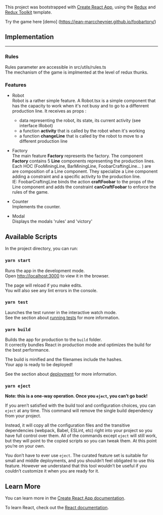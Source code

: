 This project was bootstrapped with [Create React App](https://github.com/facebook/create-react-app), using the [Redux](https://redux.js.org/) and [Redux Toolkit](https://redux-toolkit.js.org/) template.

Try the game here [demo] (https://jean-marccheynier.github.io/foobartory/)

## Implementation

***
### Rules  
Rules parameter are accessible in src/utils/rules.ts  
The mechanism of the game is implmented at the level of redux thunks.
### Features
 
- Robot   
    Robot is a rather simple feature. A Robot.tsx is a simple component that has the capacity to work when it's not busy and to go to a diffenrent production line.
    It receives as props :
    - data representing the robot, its state, its current activity (see interface IRobot)
    - a function **activity** that is called by the robot when it's working
    - a function **changeLine** that is called by the robot to move to a different production line
- Factory  
    The main feature **Factory** represents the factory. The component **Factory** contains 5 **Line** components representing the production lines.  
    Each HOC (FooMiningLine, BarMiningLine, FoobarCraftingLine... ) are are composition of a Line component. They specialize a Line component adding a constraint and a specific activity to the production line.  
    IE: FoobarCraftingLine binds the action **craftFoobar** to the props of the Line component and adds the constraint **canCraftFoobar** to enforce the rules of the game.

- Counter  
Implements the counter. 

- Modal  
Displays the modals 'rules' and 'victory'

## Available Scripts

In the project directory, you can run:

### `yarn start`

Runs the app in the development mode.<br />
Open [http://localhost:3000](http://localhost:3000) to view it in the browser.

The page will reload if you make edits.<br />
You will also see any lint errors in the console.

### `yarn test`

Launches the test runner in the interactive watch mode.<br />
See the section about [running tests](https://facebook.github.io/create-react-app/docs/running-tests) for more information.

### `yarn build`

Builds the app for production to the `build` folder.<br />
It correctly bundles React in production mode and optimizes the build for the best performance.

The build is minified and the filenames include the hashes.<br />
Your app is ready to be deployed!

See the section about [deployment](https://facebook.github.io/create-react-app/docs/deployment) for more information.

### `yarn eject`

**Note: this is a one-way operation. Once you `eject`, you can’t go back!**

If you aren’t satisfied with the build tool and configuration choices, you can `eject` at any time. This command will remove the single build dependency from your project.

Instead, it will copy all the configuration files and the transitive dependencies (webpack, Babel, ESLint, etc) right into your project so you have full control over them. All of the commands except `eject` will still work, but they will point to the copied scripts so you can tweak them. At this point you’re on your own.

You don’t have to ever use `eject`. The curated feature set is suitable for small and middle deployments, and you shouldn’t feel obligated to use this feature. However we understand that this tool wouldn’t be useful if you couldn’t customize it when you are ready for it.

## Learn More

You can learn more in the [Create React App documentation](https://facebook.github.io/create-react-app/docs/getting-started).

To learn React, check out the [React documentation](https://reactjs.org/).
